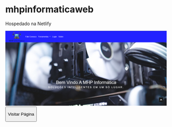 # mhpinformaticaweb
<p>Hospedado na Netlify</p>
<img src="https://raw.githubusercontent.com/miguelhp373/Mhpinformaticawebsite/master/src/img/interface/interfacepage.png"></img>
<button href="https://mhpinformatica.netlify.app"><p>Visitar Página</p></button>
 
